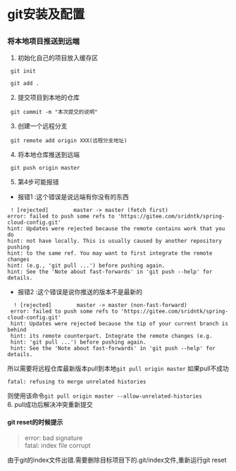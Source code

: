 # git安装及配置  

##  



### 将本地项目推送到远端
1. 初始化自己的项目放入缓存区  
```
 git init
 
 git add .
```
2. 提交项目到本地的仓库  
```
 git commit -m "本次提交的说明"
```
3. 创建一个远程分支  
```
 git remote add origin XXX(远程分支地址) 
```
4. 将本地仓库推送到远端  
```
 git push origin master 
```
5. 第4步可能报错
  * 报错1 :这个错误是说远端有你没有的东西
```
 ! [rejected]        master -> master (fetch first)
error: failed to push some refs to 'https://gitee.com/sridntk/spring-cloud-config.git'
hint: Updates were rejected because the remote contains work that you do
hint: not have locally. This is usually caused by another repository pushing
hint: to the same ref. You may want to first integrate the remote changes
hint: (e.g., 'git pull ...') before pushing again.
hint: See the 'Note about fast-forwards' in 'git push --help' for details.
```
  * 报错2 :这个错误是说你推送的版本不是最新的
```
  ! [rejected]        master -> master (non-fast-forward)
 error: failed to push some refs to 'https://gitee.com/sridntk/spring-cloud-config.git'
 hint: Updates were rejected because the tip of your current branch is behind
 hint: its remote counterpart. Integrate the remote changes (e.g.
 hint: 'git pull ...') before pushing again.
 hint: See the 'Note about fast-forwards' in 'git push --help' for details.
```
所以需要将远程仓库最新版本pull到本地`git pull origin master` 
如果pull不成功
```
fatal: refusing to merge unrelated histories
```
则使用该命令`git pull origin master --allow-unrelated-histories`  
6. pull成功后解决冲突重新提交


#### git reset的时候提示  
>error: bad signature  
fatal: index file corrupt  

由于git的index文件出错.需要删除目标项目下的.git/index文件,重新运行git reset
